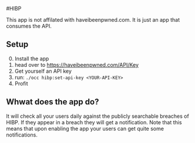 #HIBP

This app is not affilated with haveibeenpwned.com. It is just an app that consumes the API.

## Setup

0. Install the app
1. head over to https://haveibeenpwned.com/API/Key
2. Get yourself an API key
3. run: `./occ hibp:set-api-key <YOUR-API-KEY>`
4. Profit

## Whwat does the app do?

It will check all your users daily against the publicly searchable breaches of HIBP.
If they appear in a breach they will get a notification.
Note that this means that upon enabling the app your users can get quite some notifications.
